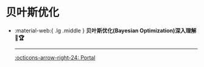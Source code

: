 # 贝叶斯优化

<div class="grid cards" markdown>

-   :material-web:{ .lg .middle } __贝叶斯优化(Bayesian Optimization)深入理解 🎯🏆__ 

    ---

    [:octicons-arrow-right-24: <a href="https://www.cnblogs.com/marsggbo/p/9866764.html" target="_blank"> Portal </a>](#)

</div>